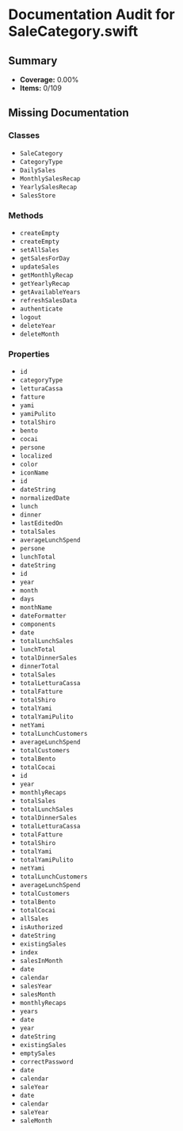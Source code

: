 # Documentation Audit for SaleCategory.swift

## Summary

- **Coverage:** 0.00%
- **Items:** 0/109

## Missing Documentation

### Classes
- `SaleCategory`
- `CategoryType`
- `DailySales`
- `MonthlySalesRecap`
- `YearlySalesRecap`
- `SalesStore`

### Methods
- `createEmpty`
- `createEmpty`
- `setAllSales`
- `getSalesForDay`
- `updateSales`
- `getMonthlyRecap`
- `getYearlyRecap`
- `getAvailableYears`
- `refreshSalesData`
- `authenticate`
- `logout`
- `deleteYear`
- `deleteMonth`

### Properties
- `id`
- `categoryType`
- `letturaCassa`
- `fatture`
- `yami`
- `yamiPulito`
- `totalShiro`
- `bento`
- `cocai`
- `persone`
- `localized`
- `color`
- `iconName`
- `id`
- `dateString`
- `normalizedDate`
- `lunch`
- `dinner`
- `lastEditedOn`
- `totalSales`
- `averageLunchSpend`
- `persone`
- `lunchTotal`
- `dateString`
- `id`
- `year`
- `month`
- `days`
- `monthName`
- `dateFormatter`
- `components`
- `date`
- `totalLunchSales`
- `lunchTotal`
- `totalDinnerSales`
- `dinnerTotal`
- `totalSales`
- `totalLetturaCassa`
- `totalFatture`
- `totalShiro`
- `totalYami`
- `totalYamiPulito`
- `netYami`
- `totalLunchCustomers`
- `averageLunchSpend`
- `totalCustomers`
- `totalBento`
- `totalCocai`
- `id`
- `year`
- `monthlyRecaps`
- `totalSales`
- `totalLunchSales`
- `totalDinnerSales`
- `totalLetturaCassa`
- `totalFatture`
- `totalShiro`
- `totalYami`
- `totalYamiPulito`
- `netYami`
- `totalLunchCustomers`
- `averageLunchSpend`
- `totalCustomers`
- `totalBento`
- `totalCocai`
- `allSales`
- `isAuthorized`
- `dateString`
- `existingSales`
- `index`
- `salesInMonth`
- `date`
- `calendar`
- `salesYear`
- `salesMonth`
- `monthlyRecaps`
- `years`
- `date`
- `year`
- `dateString`
- `existingSales`
- `emptySales`
- `correctPassword`
- `date`
- `calendar`
- `saleYear`
- `date`
- `calendar`
- `saleYear`
- `saleMonth`
